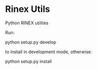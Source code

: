 # Rinex Utils

Python RINEX utilites

Run:
  
  python setup.py develop

to install in development mode, otherwise:

  python setup.py install
